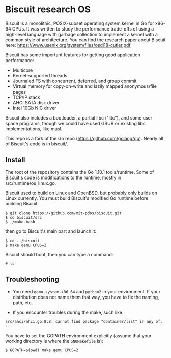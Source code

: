 # Biscuit research OS

Biscuit is a monolithic, POSIX-subset operating system kernel in Go for x86-64
CPUs. It was written to study the performance trade-offs of using a high-level
language with garbage collection to implement a kernel with a common style of
architecture. You can find the research paper about Biscuit here:
https://www.usenix.org/system/files/osdi18-cutler.pdf

Biscuit has some important features for getting good application performance:
- Multicore
- Kernel-supported threads
- Journaled FS with concurrent, deferred, and group commit
- Virtual memory for copy-on-write and lazily mapped anonymous/file pages
- TCP/IP stack
- AHCI SATA disk driver
- Intel 10Gb NIC driver

Biscuit also includes a bootloader, a partial libc ("litc"), and some user
space programs, though we could have used GRUB or existing libc
implementations, like musl.

This repo is a fork of the Go repo (https://github.com/golang/go).  Nearly all
of Biscuit's code is in biscuit/.

## Install

The root of the repository contains the Go 1.10.1 tools/runtime. Some of
Biscuit's code is modifications to the runtime, mostly in
src/runtime/os_linux.go.

Biscuit used to build on Linux and OpenBSD, but probably only builds on Linux
currently. You must build Biscuit's modified Go runtime before building
Biscuit:
```
$ git clone https://github.com/mit-pdos/biscuit.git
$ cd biscuit/src
$ ./make.bash
```

then go to Biscuit's main part and launch it:
```
$ cd ../biscuit
$ make qemu CPUS=2
```

Biscuit should boot, then you can type a command:
```
# ls
```

## Troubleshooting

* You need `qemu-system-x86_64` and `python2` in your environment.  If your distribution does not name them that way, you have to fix the naming, path, etc.

* If you encounter troubles during the make, such like:
```
src/ahci/ahci.go:8:8: cannot find package "container/list" in any of:
...
```

You have to set the GOPATH environment explicitly (assume that your working directory is where the `GNUMakefile` is):
```
$ GOPATH=$(pwd) make qemu CPUS=2
```
